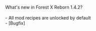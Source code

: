 What's new in Forest X Reborn 1.4.2?<br />
<br /> - All mod recipes are unlocked by default
<br /> - [Bugfix] 